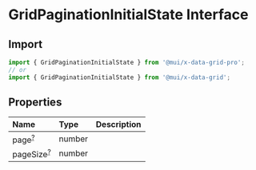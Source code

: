 # GridPaginationInitialState Interface

<p class="description"></p>

## Import

```js
import { GridPaginationInitialState } from '@mui/x-data-grid-pro';
// or
import { GridPaginationInitialState } from '@mui/x-data-grid';
```

## Properties

| Name                                                                                       | Type                                  | Description |
| :----------------------------------------------------------------------------------------- | :------------------------------------ | :---------- |
| <span class="prop-name optional">page<sup><abbr title="optional">?</abbr></sup></span>     | <span class="prop-type">number</span> |             |
| <span class="prop-name optional">pageSize<sup><abbr title="optional">?</abbr></sup></span> | <span class="prop-type">number</span> |             |
